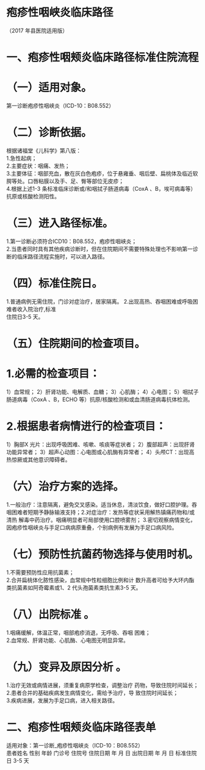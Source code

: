 # 疱疹性咽峡炎临床路径  
（2017 年县医院适用版）  
# 一、疱疹性咽颊炎临床路径标准住院流程  
# （一）适用对象。  
第一诊断疱疹性咽峡炎（ICD-10：B08.552）  
# （二）诊断依据。  
根据诸福堂《儿科学》第八版：  
1.急性起病；  
2.主要症状：咽痛、发热；  
3.主要体征：咽部充血，散在灰白色疱疹，位于悬雍垂、咽后壁、扁桃体及临近软腭等处。口唇粘膜以及手、足、臀等部位无皮疹；  
4.根据上述1-3 条标准临床诊断或/和咽拭子肠道病毒（CoxA 、B，埃可病毒等）抗原或核酸检测阳性。  
# （三）进入路径标准。  
1.第一诊断必须符合ICD10：B08.552，疱疹性咽峡炎；  
2.当患者同时具有其他疾病诊断时，但在住院期间不需要特殊处理也不影响第一诊断的临床路径流程实施时，可以进入路径。  
# （四）标准住院日。  
1.普通病例无需住院，门诊对症治疗，居家隔离。 2.出现高热、吞咽困难或呼吸困难者收入院治疗,标准  
住院日3-5 天。  
# （五）住院期间的检查项目。  
# 1.必需的检查项目：  
1）血常规； 2）肝肾功能、电解质、血糖； 3）心肌酶； 4）心电图； 5）咽拭子肠道病毒（CoxA 、B，ECHO 等）抗原/核酸检测和或血清肠道病毒抗体检测。  
# 2.根据患者病情进行的检查项目：  
1）胸部X 光片：出现呼吸困难、咳嗽、咳痰等症状者； 2）腹部超声：出现肝肾功能异常者； 3）超声心动图：心电图或心肌酶有异常者； 4）头颅CT：出现高热惊厥或其他意识障碍者。  
# （六）治疗方案的选择。  
1.一般治疗：注意隔离，避免交叉感染。适当休息，清淡饮食，做好口腔护理。吞咽困难者短期予静脉输液支持；2.对症治疗：发热等症状采用解热镇痛药物和/或清热 解毒中药治疗。咽痛明显者可局部使用口腔喷雾剂； 3.密切观察病情变化，因疱疹性咽峡炎与手足口病病原重叠，个别病例有发展为手足口病风险。  
# （七）预防性抗菌药物选择与使用时机。  
1.不需要预防性应用抗菌素；  
2.合并扁桃体化脓性感染，血常规中性粒细胞比例和计 数升高者可给予大环内酯类抗菌素如阿奇霉素或1、2 代头孢菌素类抗生素3-5 天。  
# （八）出院标准 。  
1.咽痛缓解，体温正常，咽部疱疹消退，无呼吸、吞咽 困难；  
2.血常规、肝肾功能、心肌酶、心电图无明显异常。  
# （九）变异及原因分析 。  
1.治疗无效或病情进展，须重复病原学检查，调整治疗 药物，导致住院时间延长；  
2.患者合并的基础疾病发生病情变化，需给予治疗，导 致住院时间延长；  
3.疾病进展，发展为手足口病，进入相关路径。  
# 二、疱疹性咽颊炎临床路径表单  
适用对象：第一诊断_疱疹性咽峡炎（ICD-10：B08.552）  
患者姓名             性别    年龄        门诊号         住院号           住院日期       年  月  日   出院日期      年  月   日  标准住院日   3-5   天  
